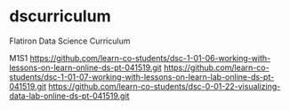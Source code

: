 # dscurriculum
Flatiron Data Science Curriculum

M1S1
https://github.com/learn-co-students/dsc-1-01-06-working-with-lessons-on-learn-online-ds-pt-041519.git
https://github.com/learn-co-students/dsc-1-01-07-working-with-lessons-on-learn-lab-online-ds-pt-041519.git
https://github.com/learn-co-students/dsc-0-01-22-visualizing-data-lab-online-ds-pt-041519.git
